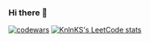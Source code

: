 ### Hi there 👋

[![codewars](https://www.codewars.com/users/yourkesa/badges/large)](https://www.codewars.com/users/yourkesa)
[![KnlnKS's LeetCode stats](https://leetcode-stats-six.vercel.app/api?username=cyberkesa)](https://github.com/cyberkesa/leetcode-stats)



<!--
**cyberkesa/cyberkesa** is a ✨ _special_ ✨ repository because its `README.md` (this file) appears on your GitHub profile.

Here are some ideas to get you started:

- 🔭 I’m currently working on ...
- 🌱 I’m currently learning ...
- 👯 I’m looking to collaborate on ...
- 🤔 I’m looking for help with ...
- 💬 Ask me about ...
- 📫 How to reach me: ...
- 😄 Pronouns: ...
- ⚡ Fun fact: ...
-->
